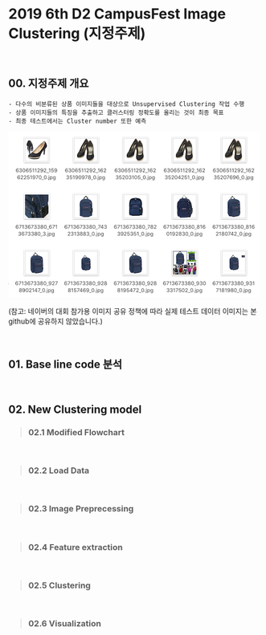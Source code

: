# 2019 6th D2 CampusFest Image Clustering (지정주제)

&nbsp;
## 00. 지정주제 개요
```
- 다수의 비분류된 상품 이미지들을 대상으로 Unsupervised Clustering 작업 수행
- 상품 이미지들의 특징을 추출하고 클러스터링 정확도를 올리는 것이 최종 목표 
- 최종 테스트에서는 Cluster number 또한 예측 
```
![샘플 이미지](https://github.com/D2CampusFest/6th/blob/master/image-cluster/wiki/img-sample.png)

(참고: 네이버의 대회 참가용 이미지 공유 정책에 따라 실제 테스트 데이터 이미지는 본 github에 공유하지 않았습니다.)
 
&nbsp;
## 01. Base line code 분석
 
&nbsp;
## 02. New Clustering model 
>### 02.1 Modified Flowchart

&nbsp;
>### 02.2 Load Data 

&nbsp;
>### 02.3 Image Preprecessing

&nbsp;
>### 02.4 Feature extraction

&nbsp;
>### 02.5 Clustering

&nbsp;
>### 02.6 Visualization

